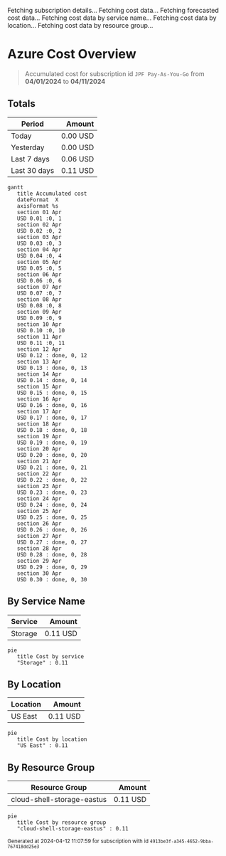 Fetching subscription details...
Fetching cost data...
Fetching forecasted cost data...
Fetching cost data by service name...
Fetching cost data by location...
Fetching cost data by resource group...
# Azure Cost Overview

> Accumulated cost for subscription id `JPF Pay-As-You-Go` from **04/01/2024** to **04/11/2024**

## Totals

|Period|Amount|
|---|---:|
|Today|0.00 USD|
|Yesterday|0.00 USD|
|Last 7 days|0.06 USD|
|Last 30 days|0.11 USD|

```mermaid
gantt
   title Accumulated cost
   dateFormat  X
   axisFormat %s
   section 01 Apr
   USD 0.01 :0, 1
   section 02 Apr
   USD 0.02 :0, 2
   section 03 Apr
   USD 0.03 :0, 3
   section 04 Apr
   USD 0.04 :0, 4
   section 05 Apr
   USD 0.05 :0, 5
   section 06 Apr
   USD 0.06 :0, 6
   section 07 Apr
   USD 0.07 :0, 7
   section 08 Apr
   USD 0.08 :0, 8
   section 09 Apr
   USD 0.09 :0, 9
   section 10 Apr
   USD 0.10 :0, 10
   section 11 Apr
   USD 0.11 :0, 11
   section 12 Apr
   USD 0.12 : done, 0, 12
   section 13 Apr
   USD 0.13 : done, 0, 13
   section 14 Apr
   USD 0.14 : done, 0, 14
   section 15 Apr
   USD 0.15 : done, 0, 15
   section 16 Apr
   USD 0.16 : done, 0, 16
   section 17 Apr
   USD 0.17 : done, 0, 17
   section 18 Apr
   USD 0.18 : done, 0, 18
   section 19 Apr
   USD 0.19 : done, 0, 19
   section 20 Apr
   USD 0.20 : done, 0, 20
   section 21 Apr
   USD 0.21 : done, 0, 21
   section 22 Apr
   USD 0.22 : done, 0, 22
   section 23 Apr
   USD 0.23 : done, 0, 23
   section 24 Apr
   USD 0.24 : done, 0, 24
   section 25 Apr
   USD 0.25 : done, 0, 25
   section 26 Apr
   USD 0.26 : done, 0, 26
   section 27 Apr
   USD 0.27 : done, 0, 27
   section 28 Apr
   USD 0.28 : done, 0, 28
   section 29 Apr
   USD 0.29 : done, 0, 29
   section 30 Apr
   USD 0.30 : done, 0, 30
```

## By Service Name

|Service|Amount|
|---|---:|
|Storage|0.11 USD|

```mermaid
pie
   title Cost by service
   "Storage" : 0.11
```

## By Location

|Location|Amount|
|---|---:|
|US East|0.11 USD|

```mermaid
pie
   title Cost by location
   "US East" : 0.11
```

## By Resource Group

|Resource Group|Amount|
|---|---:|
|cloud-shell-storage-eastus|0.11 USD|

```mermaid
pie
   title Cost by resource group
   "cloud-shell-storage-eastus" : 0.11
```

<sup>Generated at 2024-04-12 11:07:59 for subscription with id `4913be3f-a345-4652-9bba-767418dd25e3`</sup>
